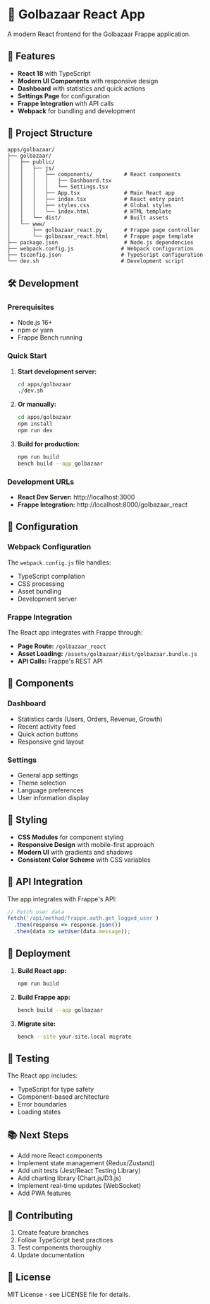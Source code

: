 # 🏪 Golbazaar React App

A modern React frontend for the Golbazaar Frappe application.

## 🚀 Features

- **React 18** with TypeScript
- **Modern UI Components** with responsive design
- **Dashboard** with statistics and quick actions
- **Settings Page** for configuration
- **Frappe Integration** with API calls
- **Webpack** for bundling and development

## 📁 Project Structure

```
apps/golbazaar/
├── golbazaar/
│   ├── public/
│   │   ├── js/
│   │   │   ├── components/          # React components
│   │   │   │   ├── Dashboard.tsx
│   │   │   │   └── Settings.tsx
│   │   │   ├── App.tsx              # Main React app
│   │   │   ├── index.tsx            # React entry point
│   │   │   ├── styles.css           # Global styles
│   │   │   └── index.html           # HTML template
│   │   └── dist/                    # Built assets
│   └── www/
│       ├── golbazaar_react.py       # Frappe page controller
│       └── golbazaar_react.html     # Frappe page template
├── package.json                     # Node.js dependencies
├── webpack.config.js               # Webpack configuration
├── tsconfig.json                   # TypeScript configuration
└── dev.sh                          # Development script
```

## 🛠️ Development

### Prerequisites

- Node.js 16+ 
- npm or yarn
- Frappe Bench running

### Quick Start

1. **Start development server:**
   ```bash
   cd apps/golbazaar
   ./dev.sh
   ```

2. **Or manually:**
   ```bash
   cd apps/golbazaar
   npm install
   npm run dev
   ```

3. **Build for production:**
   ```bash
   npm run build
   bench build --app golbazaar
   ```

### Development URLs

- **React Dev Server:** http://localhost:3000
- **Frappe Integration:** http://localhost:8000/golbazaar_react

## 🔧 Configuration

### Webpack Configuration

The `webpack.config.js` file handles:
- TypeScript compilation
- CSS processing
- Asset bundling
- Development server

### Frappe Integration

The React app integrates with Frappe through:
- **Page Route:** `/golbazaar_react`
- **Asset Loading:** `/assets/golbazaar/dist/golbazaar.bundle.js`
- **API Calls:** Frappe's REST API

## 📱 Components

### Dashboard
- Statistics cards (Users, Orders, Revenue, Growth)
- Recent activity feed
- Quick action buttons
- Responsive grid layout

### Settings
- General app settings
- Theme selection
- Language preferences
- User information display

## 🎨 Styling

- **CSS Modules** for component styling
- **Responsive Design** with mobile-first approach
- **Modern UI** with gradients and shadows
- **Consistent Color Scheme** with CSS variables

## 🔌 API Integration

The app integrates with Frappe's API:

```typescript
// Fetch user data
fetch('/api/method/frappe.auth.get_logged_user')
  .then(response => response.json())
  .then(data => setUser(data.message));
```

## 🚀 Deployment

1. **Build React app:**
   ```bash
   npm run build
   ```

2. **Build Frappe app:**
   ```bash
   bench build --app golbazaar
   ```

3. **Migrate site:**
   ```bash
   bench --site your-site.local migrate
   ```

## 🧪 Testing

The React app includes:
- TypeScript for type safety
- Component-based architecture
- Error boundaries
- Loading states

## 📚 Next Steps

- Add more React components
- Implement state management (Redux/Zustand)
- Add unit tests (Jest/React Testing Library)
- Add charting library (Chart.js/D3.js)
- Implement real-time updates (WebSocket)
- Add PWA features

## 🤝 Contributing

1. Create feature branches
2. Follow TypeScript best practices
3. Test components thoroughly
4. Update documentation

## 📄 License

MIT License - see LICENSE file for details.